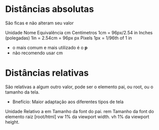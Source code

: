 # Distâncias absolutas <length>

São ficas e não alteram seu valor

Unidade     Nome                    Equivalência
cm          Centímetros             1cm = 96px/2.54
in          Inches (polegadas)      1in = 2.54cm = 96px
px          Pixels                  1px = 1/96th of 1 in

* o mais comum e mais utilizado é o **p**
* não recomendo usar cm

# Distâncias relativas

São relativas a algum outro valor, pode ser o elemento pai, ou root, ou o tamanho da tela.

* Bnefício: Maior adaptação aos diferentes tipos de tela

Unidade      Relativo a
em           Tamanho da font do pai.
rem          Tamanho da font do elemento raiz [root/html]
vw           1% da viewport width.
vh           1% da viewport height.
